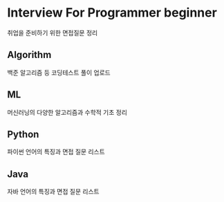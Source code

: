 # Interview For Programmer beginner
취업을 준비하기 위한 면접질문 정리


## Algorithm
백준 알고리즘 등 코딩테스트 풀이 업로드

## ML
머신러닝의 다양한 알고리즘과 수학적 기초 정리

## Python
파이썬 언어의 특징과 면접 질문 리스트

## Java
자바 언어의 특징과 면접 질문 리스트

